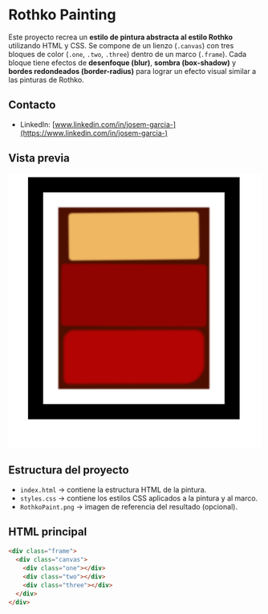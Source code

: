 # Rothko Painting

Este proyecto recrea un **estilo de pintura abstracta al estilo Rothko** utilizando HTML y CSS. Se compone de un lienzo (`.canvas`) con tres bloques de color (`.one`, `.two`, `.three`) dentro de un marco (`.frame`). Cada bloque tiene efectos de **desenfoque (blur)**, **sombra (box-shadow)** y **bordes redondeados (border-radius)** para lograr un efecto visual similar a las pinturas de Rothko.

## Contacto
- LinkedIn: [www.linkedin.com/in/josem-garcia-](https://www.linkedin.com/in/josem-garcia-)

## Vista previa

![Rothko Painting](https://raw.githubusercontent.com/Elion-hub/Responsive-Web-Design/main/06%20Rothko%20Paint/RothkoPaint.PNG)

## Estructura del proyecto

- `index.html` → contiene la estructura HTML de la pintura.
- `styles.css` → contiene los estilos CSS aplicados a la pintura y al marco.
- `RothkoPaint.png` → imagen de referencia del resultado (opcional).

## HTML principal

```html
<div class="frame">
  <div class="canvas">
    <div class="one"></div>
    <div class="two"></div>
    <div class="three"></div>
  </div>
</div>